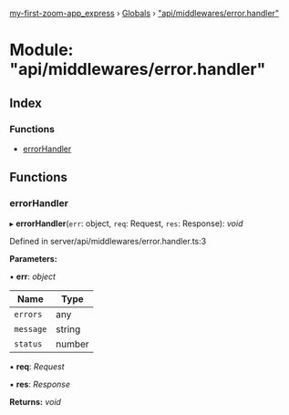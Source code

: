 [my-first-zoom-app_express](../README.md) › [Globals](../globals.md) › ["api/middlewares/error.handler"](_api_middlewares_error_handler_.md)

# Module: "api/middlewares/error.handler"

## Index

### Functions

* [errorHandler](_api_middlewares_error_handler_.md#errorhandler)

## Functions

###  errorHandler

▸ **errorHandler**(`err`: object, `req`: Request, `res`: Response): *void*

Defined in server/api/middlewares/error.handler.ts:3

**Parameters:**

▪ **err**: *object*

Name | Type |
------ | ------ |
`errors` | any |
`message` | string |
`status` | number |

▪ **req**: *Request*

▪ **res**: *Response*

**Returns:** *void*
